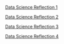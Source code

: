 [Data Science Reflection 1](data_science_reflection_1.md)

[Data Science Reflection 2](data_reflection_2.md)

[Data Science Reflection 3](data_reflection_3.md)

[Data Science Reflection 4](data_reflection_4.md)
